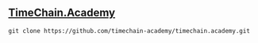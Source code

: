 ## [TimeChain.Academy ](http://github.com/timechain-academy)

```
git clone https://github.com/timechain-academy/timechain.academy.git
```